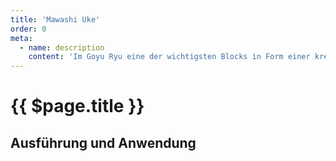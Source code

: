 ```yaml
---
title: 'Mawashi Uke'
order: 0
meta:
  - name: description 
    content: 'Im Goyu Ryu eine der wichtigsten Blocks in Form einer kreisförmigen Abwehrbewegung' 
---
```

 
# {{ $page.title }}

<ShowDescription />

## Ausführung und Anwendung 

<YouTube videoid="_a_kA5GaWd0" start="11" />